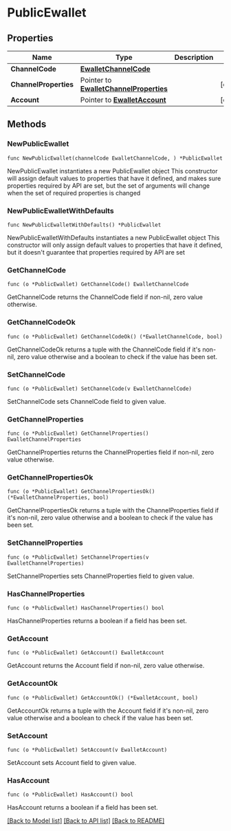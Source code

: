 # PublicEwallet

## Properties

Name | Type | Description | Notes
------------ | ------------- | ------------- | -------------
**ChannelCode** | [**EwalletChannelCode**](EwalletChannelCode.md) |  | 
**ChannelProperties** | Pointer to [**EwalletChannelProperties**](EwalletChannelProperties.md) |  | [optional] 
**Account** | Pointer to [**EwalletAccount**](EwalletAccount.md) |  | [optional] 

## Methods

### NewPublicEwallet

`func NewPublicEwallet(channelCode EwalletChannelCode, ) *PublicEwallet`

NewPublicEwallet instantiates a new PublicEwallet object
This constructor will assign default values to properties that have it defined,
and makes sure properties required by API are set, but the set of arguments
will change when the set of required properties is changed

### NewPublicEwalletWithDefaults

`func NewPublicEwalletWithDefaults() *PublicEwallet`

NewPublicEwalletWithDefaults instantiates a new PublicEwallet object
This constructor will only assign default values to properties that have it defined,
but it doesn't guarantee that properties required by API are set

### GetChannelCode

`func (o *PublicEwallet) GetChannelCode() EwalletChannelCode`

GetChannelCode returns the ChannelCode field if non-nil, zero value otherwise.

### GetChannelCodeOk

`func (o *PublicEwallet) GetChannelCodeOk() (*EwalletChannelCode, bool)`

GetChannelCodeOk returns a tuple with the ChannelCode field if it's non-nil, zero value otherwise
and a boolean to check if the value has been set.

### SetChannelCode

`func (o *PublicEwallet) SetChannelCode(v EwalletChannelCode)`

SetChannelCode sets ChannelCode field to given value.


### GetChannelProperties

`func (o *PublicEwallet) GetChannelProperties() EwalletChannelProperties`

GetChannelProperties returns the ChannelProperties field if non-nil, zero value otherwise.

### GetChannelPropertiesOk

`func (o *PublicEwallet) GetChannelPropertiesOk() (*EwalletChannelProperties, bool)`

GetChannelPropertiesOk returns a tuple with the ChannelProperties field if it's non-nil, zero value otherwise
and a boolean to check if the value has been set.

### SetChannelProperties

`func (o *PublicEwallet) SetChannelProperties(v EwalletChannelProperties)`

SetChannelProperties sets ChannelProperties field to given value.

### HasChannelProperties

`func (o *PublicEwallet) HasChannelProperties() bool`

HasChannelProperties returns a boolean if a field has been set.

### GetAccount

`func (o *PublicEwallet) GetAccount() EwalletAccount`

GetAccount returns the Account field if non-nil, zero value otherwise.

### GetAccountOk

`func (o *PublicEwallet) GetAccountOk() (*EwalletAccount, bool)`

GetAccountOk returns a tuple with the Account field if it's non-nil, zero value otherwise
and a boolean to check if the value has been set.

### SetAccount

`func (o *PublicEwallet) SetAccount(v EwalletAccount)`

SetAccount sets Account field to given value.

### HasAccount

`func (o *PublicEwallet) HasAccount() bool`

HasAccount returns a boolean if a field has been set.


[[Back to Model list]](../README.md#documentation-for-models) [[Back to API list]](../README.md#documentation-for-api-endpoints) [[Back to README]](../README.md)


